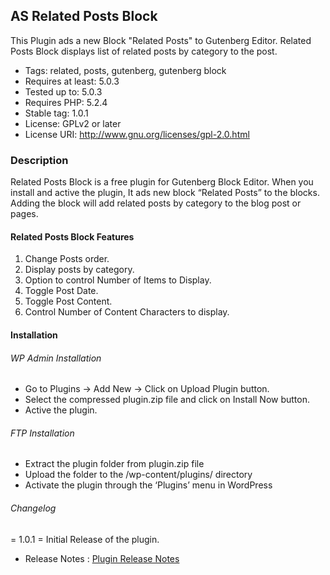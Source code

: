 ## AS Related Posts Block
This Plugin ads a new Block "Related Posts" to Gutenberg Editor. Related Posts Block displays list of related posts by category to the post.

- Tags: related, posts, gutenberg, gutenberg block
- Requires at least: 5.0.3
- Tested up to: 5.0.3
- Requires PHP: 5.2.4
- Stable tag: 1.0.1
- License: GPLv2 or later
- License URI: http://www.gnu.org/licenses/gpl-2.0.html

### Description
Related Posts Block is a free plugin for Gutenberg Block Editor. When you install and active the plugin, It ads new block “Related Posts” to the blocks. Adding the block will add related posts by category to the blog post or pages.

#### Related Posts Block Features
1. Change Posts order.
2. Display posts by category.
3. Option to control Number of Items to Display.
4. Toggle Post Date.
5. Toggle Post Content.
6. Control Number of Content Characters to display.

#### Installation
###### WP Admin Installation
- Go to Plugins -> Add New -> Click on Upload Plugin button.
- Select the compressed plugin.zip file and click on Install Now button.
- Active the plugin.

###### FTP Installation
- Extract the plugin folder from plugin.zip file
- Upload the folder to the /wp-content/plugins/ directory
- Activate the plugin through the ‘Plugins’ menu in WordPress

###### Changelog

= 1.0.1 = Initial Release of the plugin.
* Release Notes : [Plugin Release Notes](http://wpthemecraft.com/related-posts-block-releases/release-note-as-related-posts-block-1-0-1/)